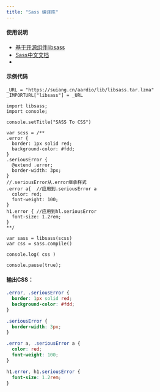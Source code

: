 ```yaml
---
title: "Sass 编译库"
---
```


#### 使用说明

- [基于开源组件libsass](https://github.com/sass/libsass)
- [Sass中文文档](https://www.sass.hk/docs/)
- 
#### 示例代码

```aardio
_URL = "https://suiang.cn/aardio/lib/libsass.tar.lzma"
_IMPORTURL["libsass"] = _URL

import libsass;
import console;

console.setTitle("SASS To CSS")

var scss = /**
.error {
  border: 1px solid red;
  background-color: #fdd;
}
.seriousError {
  @extend .error;
  border-width: 3px;
}
//.seriousError从.error继承样式
.error a{  //应用到.seriousError a
  color: red;
  font-weight: 100;
}
h1.error { //应用到hl.seriousError
  font-size: 1.2rem;
}
**/

var sass = libsass(scss)
var css = sass.compile()

console.log( css )

console.pause(true);
```

#### 输出CSS：

```css
.error, .seriousError {
  border: 1px solid red;
  background-color: #fdd;
}

.seriousError {
  border-width: 3px;
}

.error a, .seriousError a {
  color: red;
  font-weight: 100;
}

h1.error, h1.seriousError {
  font-size: 1.2rem;
}
````